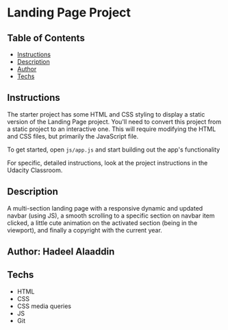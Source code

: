 # Landing Page Project

## Table of Contents

- [Instructions](#instructions)
- [Description](#description)
- [Author](#author)
- [Techs](#techs)

## Instructions

The starter project has some HTML and CSS styling to display a static version of the Landing Page project. You'll need to convert this project from a static project to an interactive one. This will require modifying the HTML and CSS files, but primarily the JavaScript file.

To get started, open `js/app.js` and start building out the app's functionality

For specific, detailed instructions, look at the project instructions in the Udacity Classroom.

## Description

A multi-section landing page with a responsive dynamic  and updated navbar (using JS), a smooth scrolling to a specific section on navbar item clicked, a little cute animation on the activated section (being in the viewport), and finally a copyright with the current year.

## Author: Hadeel Alaaddin

## Techs

- HTML
- CSS
- CSS media queries
- JS
- Git
